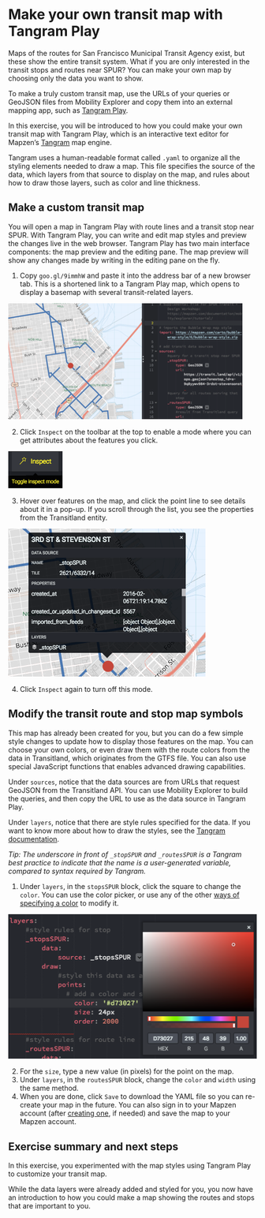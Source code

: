 # Make your own transit map with Tangram Play

Maps of the routes for San Francisco Municipal Transit Agency exist, but these show the entire transit system. What if you are only interested in the transit stops and routes near SPUR? You can make your own map by choosing only the data you want to show.

To make a truly custom transit map, use the URLs of your queries or GeoJSON files from Mobility Explorer and copy them into an external mapping app, such as [Tangram Play](https://mapzen.com/tangram/play/).

In this exercise, you will be introduced to how you could make your own transit map with Tangram Play, which is an interactive text editor for Mapzen’s [Tangram](https://mapzen.com/products/tangram/) map engine.

Tangram uses a human-readable format called `.yaml` to organize all the styling elements needed to draw a map. This file specifies the source of the data, which layers from that source to display on the map, and rules about how to draw those layers, such as color and line thickness.

## Make a custom transit map

You will open a map in Tangram Play with route lines and a transit stop near SPUR. With Tangram Play, you can write and edit map styles and preview the changes live in the web browser. Tangram Play has two main interface components: the map preview and the editing pane. The map preview will show any changes made by writing in the editing pane on the fly.

1. Copy `goo.gl/9immhW` and paste it into the address bar of a new browser tab. This is a shortened link to a Tangram Play map, which opens to display a basemap with several transit-related layers.

  ![Transit map in Tangram Play](images/overview-map.png)

2. Click `Inspect` on the toolbar at the top to enable a mode where you can get attributes about the features you click.

  ![Inspect mode in Tangram Play](images/mobility-explorer-tangram-play-inspect.png)

3. Hover over features on the map, and click the point line to see details about it in a pop-up. If you scroll through the list, you see the properties from the Transitland entity.

  ![Inspect mode in Tangram Play](images/inspect-stop.png)

4. Click `Inspect` again to turn off this mode.

## Modify the transit route and stop map symbols

This map has already been created for you, but you can do a few simple style changes to update how to display those features on the map. You can choose your own colors, or even draw them with the route colors from the data in Transitland, which originates from the GTFS file. You can also use special JavaScript functions that enables advanced drawing capabilities.

Under `sources`, notice that the data sources are from URLs that request GeoJSON from the Transitland API. You can use Mobility Explorer to build the queries, and then copy the URL to use as the data source in Tangram Play.

Under `layers`, notice that there are style rules specified for the data. If you want to know more about how to draw the styles, see the [Tangram documentation](https://mapzen.com/documentation/tangram/draw/).

_Tip: The underscore in front of `_stopSPUR` and `_routesSPUR` is a Tangram best practice to indicate that the name is a user-generated variable, compared to syntax required by Tangram._

1. Under `layers`, in the `stopsSPUR` block, click the square to change the `color`. You can use the color picker, or use any of the other [ways of specifying a color](https://mapzen.com/documentation/tangram/draw/#color) to modify it.

  ![Color picker in Tangram Play](images/stops-color-picker.png)

2. For the `size`, type a new value (in pixels) for the point on the map.
3. Under `layers`, in the `routesSPUR` block, change the `color` and `width` using the same method.
4. When you are done, click `Save` to download the YAML file so you can re-create your map in the future. You can also sign in to your Mapzen account (after [creating one](https://mapzen.com/documentation/overview/), if needed) and save the map to your Mapzen account.

## Exercise summary and next steps

In this exercise, you experimented with the map styles using Tangram Play to customize your transit map.

While the data layers were already added and styled for you, you now have an introduction to how you could make a map showing the routes and stops that are important to you.

